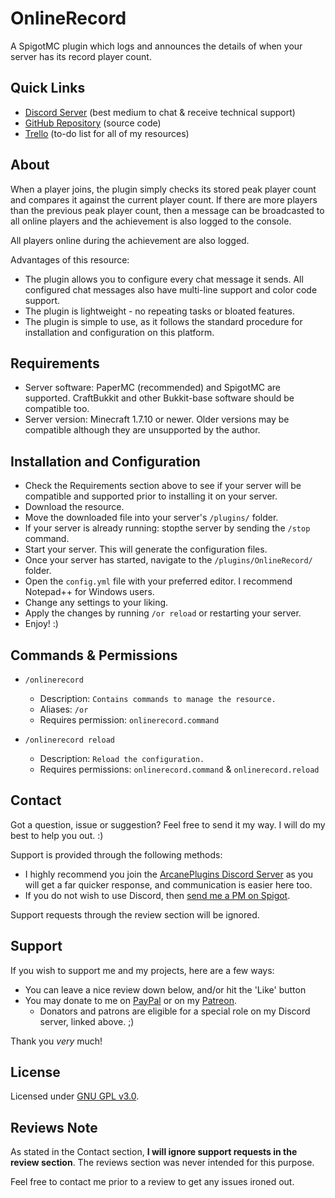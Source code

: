 # OnlineRecord
A SpigotMC plugin which logs and announces the details of when your server has its record player count.

## Quick Links
* [Discord Server](https://discord.io/arcaneplugins) (best medium to chat & receive technical support)
* [GitHub Repository](https://github.com/lokka30/PeakPlayersRecord) (source code)
* [Trello](https://trello.com/b/xAVFFEXQ/plugins-to-do-list) (to-do list for all of my resources)

## About
When a player joins, the plugin simply checks its stored peak player count and compares it against the current player count. If there are more players than the previous peak player count, then a message can be broadcasted to all online players and the achievement is also logged to the console.

All players online during the achievement are also logged.

Advantages of this resource:
* The plugin allows you to configure every chat message it sends. All configured chat messages also have multi-line support and color code support.
* The plugin is lightweight - no repeating tasks or bloated features.
* The plugin is simple to use, as it follows the standard procedure for installation and configuration on this platform.

## Requirements
* Server software: PaperMC (recommended) and SpigotMC are supported. CraftBukkit and other Bukkit-base software should be compatible too.
* Server version: Minecraft 1.7.10 or newer. Older versions may be compatible although they are unsupported by the author.

## Installation and Configuration
* Check the Requirements section above to see if your server will be compatible and supported prior to installing it on your server.
* Download the resource.
* Move the downloaded file into your server's `/plugins/` folder. 
* If your server is already running: stopthe server by sending the `/stop` command.
* Start your server. This will generate the configuration files.
* Once your server has started, navigate to the `/plugins/OnlineRecord/` folder.
* Open the `config.yml` file with your preferred editor. I recommend Notepad++ for Windows users.
* Change any settings to your liking.
* Apply the changes by running `/or reload` or restarting your server.
* Enjoy! :)

## Commands & Permissions
* `/onlinerecord`
  * Description: `Contains commands to manage the resource.`
  * Aliases: `/or`
  * Requires permission: `onlinerecord.command`
  
* `/onlinerecord reload`
  * Description: `Reload the configuration.`
  * Requires permissions: `onlinerecord.command` & `onlinerecord.reload`
  
## Contact
Got a question, issue or suggestion? Feel free to send it my way. I will do my best to help you out. :)

Support is provided through the following methods:
* I highly recommend you join the [ArcanePlugins Discord Server](https://discord.io/arcaneplugins) as you will get a far quicker response, and communication is easier here too.
* If you do not wish to use Discord, then [send me a PM on Spigot](https://www.spigotmc.org/conversations/add?to=lokka30).

Support requests through the review section will be ignored.

## Support
If you wish to support me and my projects, here are a few ways:

* You can leave a nice review down below, and/or hit the 'Like' button
* You may donate to me on [PayPal](https://bit.ly/2Gxvw7R) or on my [Patreon](https://www.patreon.com/arcaneplugins).
  * Donators and patrons are eligible for a special role on my Discord server, linked above. ;)

Thank you *very* much!

## License
Licensed under [GNU GPL v3.0](https://github.com/lokka30/PeakPlayersRecord/blob/master/LICENSE.md).

## Reviews Note
As stated in the Contact section, **I will ignore support requests in the review section**. The reviews section was never intended for this purpose.

Feel free to contact me prior to a review to get any issues ironed out.